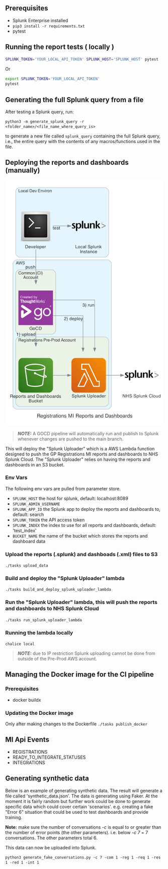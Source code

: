 ## Prerequisites

- Splunk Enterprise installed
- `pip3 install -r requirements.txt`
- pytest

## Running the report tests ( locally )

```bash
SPLUNK_TOKEN='YOUR_LOCAL_API_TOKEN' SPLUNK_HOST='SPLUNK_HOST' pytest
```

Or

```bash
export SPLUNK_TOKEN='YOUR_LOCAL_API_TOKEN'
pytest
```

## Generating the full Splunk query from a file

After testing a Splunk query, run:
```
python3 -m generate_splunk_query -r <folder_name>/<file_name_where_query_is>
```
to generate a new file called `splunk_query` containing the full Splunk query, i.e., the entire query with the contents of any macros/functions used in the file.


## Deploying the reports and dashboards (manually)

![deployment](docs/registrations_mi_reports_and_dashboards.png)

> **_NOTE:_** A GOCD pipeline will automatically run and publish to Splunk whenever changes are pushed to the main branch.

This will deploy the "Splunk Uploader" which is a AWS Lambda function designed to push the GP Registrations MI reports and dashboards to NHS Splunk Cloud. The "Splunk Uploader" relies on having the reports and dashboards in an S3 bucket.

### Env Vars

The following env vars are pulled from parameter store.

- `SPLUNK_HOST` the host for splunk, default: localhost:8089
- `SPLUNK_ADMIN_USERNAME` 
- `SPLUNK_APP_ID` the Splunk app to deploy the reports and dashboards to, default: search
- `SPLUNK_TOKEN` the API access token
- `SPLUNK_INDEX` the index to use for all reports and dashboards, default: 'test_index'
- `BUCKET_NAME` the name of the bucket which stores the reports and dashboard data 

### Upload the reports (.splunk) and dashboads (.xml) files to S3
`./tasks upload_data`

### Build and deploy the "Splunk Uploader" lambda
`./tasks build_and_deploy_splunk_uploader_lambda`

### Run the "Splunk Uploader" lambda, this will push the reports and dashboards to NHS Splunk Cloud
`./tasks run_splunk_uploader_lambda`

### Running the lambda locally
`chalice local` 

> **_NOTE:_** due to IP restriction Splunk uploading cannot be done from outside of the Pre-Prod AWS account.

## Managing the Docker image for the CI pipeline

### Prerequisites
- docker buildx

### Updating the Docker image
Only after making changes to the Dockerfile
`./tasks publish_docker`

## MI Api Events
- REGISTRATIONS
- READY_TO_INTEGRATE_STATUSES
- INTEGRATIONS

## Generating synthetic data

Below is an example of generating synthetic data. The result will generate a file called 'synthetic_data.json'.
The data is generating using Faker. At the moment it is fairly random but further work could be done to generate specific data which could cover certain 'scenarios'. e.g. creating a fake "Error 6" situation that could be used to test dashboards and provide training.

**Note:** make sure the number of conversations *-c* is equal to or greater than the number of error points (the other parameters).
i.e. below *-c 7* = 7 conversations. The other parameters total 6.

This data can now be uploaded into Splunk.

```
python3 generate_fake_conversations.py -c 7 -com 1 -reg 1 -req 1 -res 1 -red 1 -int 1      
```
